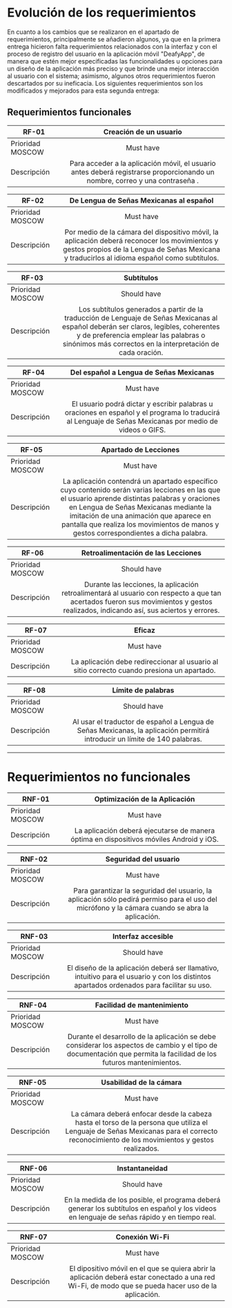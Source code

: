 # Evolución de los requerimientos 
En cuanto a los cambios que se realizaron en el apartado de requerimientos, principalmente se añadieron algunos, ya que en la primera entrega hicieron falta requerimientos relacionados con la interfaz y con el proceso de registro del usuario en la aplicación móvil "DeafyApp", de manera que estén mejor especificadas las funcionalidades u opciones para un diseño de la aplicación más preciso y que brinde una mejor interacción al usuario con el sistema; asimismo, algunos otros requerimientos fueron descartados por su ineficacia. Los siguientes requerimientos son los modificados y mejorados para esta segunda entrega:
## Requerimientos funcionales
| RF-01 | Creación de un usuario | 
|----------|:----------:|
| Prioridad MOSCOW | Must have | 
| Descripción | Para acceder a la aplicación móvil, el usuario antes deberá registrarse proporcionando un nombre, correo y una contraseña . | 

| RF-02 | De Lengua de Señas Mexicanas al español | 
|----------|:----------:|
| Prioridad MOSCOW | Must have |
| Descripción | Por medio de la cámara del dispositivo móvil, la aplicación deberá reconocer los movimientos y gestos propios de la Lengua de Señas Mexicana y traducirlos al idioma español como subtítulos. | 

| RF-03 | Subtítulos | 
|----------|:----------:|
| Prioridad MOSCOW | Should have | 
| Descripción | Los subtítulos generados a partir de la traducción de Lenguaje de Señas Mexicanas al español deberán ser claros, legibles, coherentes y de preferencia emplear las palabras o sinónimos más correctos en la interpretación de cada oración. |

| RF-04 | Del español a Lengua de Señas Mexicanas | 
|----------|:----------:|
| Prioridad MOSCOW | Must have | 
| Descripción | El usuario podrá dictar y escribir palabras u oraciones en español y el programa lo traducirá al Lenguaje de Señas Mexicanas por medio de videos o GIFS. | 

| RF-05 | Apartado de Lecciones | 
|----------|:----------:|
| Prioridad MOSCOW | Must have | 
| Descripción | La aplicación contendrá un apartado específico cuyo contenido serán varias lecciones en las que el usuario aprende distintas palabras y oraciones en Lengua de Señas Mexicanas mediante la imitación de una animación que aparece en pantalla que realiza los movimientos de manos y gestos correspondientes a dicha palabra. | 

| RF-06 | Retroalimentación de las Lecciones | 
|----------|:----------:|
| Prioridad MOSCOW | Should have | 
| Descripción | Durante las lecciones, la aplicación retroalimentará al usuario con respecto a que tan acertados fueron sus movimientos y gestos realizados, indicando así, sus aciertos y errores. | 

| RF-07 | Eficaz | 
|----------|:----------:|
| Prioridad MOSCOW | Must have | 
| Descripción | La aplicación debe redireccionar al usuario al sitio correcto cuando presiona un apartado. | 

| RF-08 | Límite de palabras | 
|----------|:----------:|
| Prioridad MOSCOW | Should have | 
| Descripción | Al usar el traductor de español a Lengua de Señas Mexicanas, la aplicación permitirá introducir un límite de 140 palabras. | 
---
# __Requerimientos no funcionales__

| RNF-01 | Optimización de la Aplicación | 
|----------|:----------:|
| Prioridad MOSCOW | Must have | 
| Descripción | La aplicación deberá ejecutarse de manera óptima en dispositivos móviles Android y iOS. | 

| RNF-02 | Seguridad del usuario | 
|----------|:----------:|
| Prioridad MOSCOW | Must have | 
| Descripción | Para garantizar la seguridad del usuario, la aplicación sólo pedirá permiso para el uso del micrófono y la cámara cuando se abra la aplicación. | 

| RNF-03 | Interfaz accesible | 
|----------|:----------:|
| Prioridad MOSCOW | Should have | 
| Descripción | El diseño de la aplicación deberá ser llamativo, intuitivo para el usuario y con los distintos apartados ordenados para facilitar su uso. | 

| RNF-04 | Facilidad de mantenimiento | 
|----------|:----------:|
| Prioridad MOSCOW | Must have | 
| Descripción | Durante el desarrollo de la aplicación se debe considerar los aspectos de cambio y el tipo de documentación que permita la facilidad de los futuros mantenimientos. | 

| RNF-05 | Usabilidad de la cámara | 
|----------|:----------:|
| Prioridad MOSCOW | Must have | 
| Descripción | La cámara deberá enfocar desde la cabeza hasta el torso de la persona que utiliza el Lenguaje de Señas Mexicanas para el correcto reconocimiento de los movimientos y gestos realizados. | 

| RNF-06 | Instantaneidad | 
|----------|:----------:|
| Prioridad MOSCOW | Should have | 
| Descripción | En la medida de los posible, el programa deberá generar los subtítulos en español y los videos en lenguaje de señas rápido y en tiempo real. | 

| RNF-07 | Conexión Wi-Fi | 
|----------|:----------:|
| Prioridad MOSCOW | Must have | 
| Descripción | El dipositivo móvil en el que se quiera abrir la aplicación deberá estar conectado a una red Wi-Fi, de modo que se pueda hacer uso de la aplicación. | 

